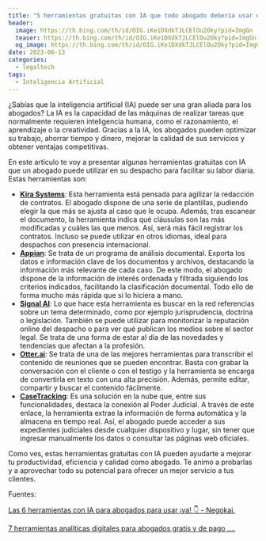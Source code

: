 ```yaml
---
title: "5 herramientas gratuitas con IA que todo abogado debería usar en su despacho"
header:
  image: https://th.bing.com/th/id/OIG.iKe1DXdkTJLCElOu2Oky?pid=ImgGn
  teaser: https://th.bing.com/th/id/OIG.iKe1DXdkTJLCElOu2Oky?pid=ImgGn
  og_image: https://th.bing.com/th/id/OIG.iKe1DXdkTJLCElOu2Oky?pid=ImgGn
date: 2023-06-13
categories:
  - legaltech
tags:
  - Inteligencia Artificial
---
```


¿Sabías que la inteligencia artificial (IA) puede ser una gran aliada para los abogados? La IA es la capacidad de las máquinas de realizar tareas que normalmente requieren inteligencia humana, como el razonamiento, el aprendizaje o la creatividad. Gracias a la IA, los abogados pueden optimizar su trabajo, ahorrar tiempo y dinero, mejorar la calidad de sus servicios y obtener ventajas competitivas.

En este artículo te voy a presentar algunas herramientas gratuitas con IA que un abogado puede utilizar en su despacho para facilitar su labor diaria. Estas herramientas son:

- [**Kira Systems**](https://kirasystems.com/): Esta herramienta está pensada para agilizar la redacción de contratos. El abogado dispone de una serie de plantillas, pudiendo elegir la que más se ajusta al caso que le ocupa. Además, tras escanear el documento, la herramienta indica qué cláusulas son las más modificadas y cuáles las que menos. Así, será más fácil registrar los contratos. Incluso se puede utilizar en otros idiomas, ideal para despachos con presencia internacional.
- [**Appian**](https://appian.com/es.html): Se trata de un programa de análisis documental. Exporta los datos e información clave de los documentos y archivos, destacando la información más relevante de cada caso. De este modo, el abogado dispone de la información de interés ordenada y filtrada siguiendo los criterios indicados, facilitando la clasificación documental. Todo ello de forma mucho más rápida que si lo hiciera a mano.
- [**Signal AI**](https://www.signal-ai.com/): Lo que hace esta herramienta es buscar en la red referencias sobre un tema determinado, como por ejemplo jurisprudencia, doctrina o legislación. También se puede utilizar para monitorizar la reputación online del despacho o para ver qué publican los medios sobre el sector legal. Se trata de una forma de estar al día de las novedades y tendencias que afectan a la profesión.
- [**Otter.ai**](https://otter.ai/): Se trata de una de las mejores herramientas para transcribir el contenido de reuniones que se pueden encontrar. Basta con grabar la conversación con el cliente o con el testigo y la herramienta se encarga de convertirla en texto con una alta precisión. Además, permite editar, compartir y buscar el contenido fácilmente.
- [**CaseTracking**](https://www.thecasetracking.com/mx): Es una solución en la nube que, entre sus funcionalidades, destaca la conexión al Poder Judicial. A través de este enlace, la herramienta extrae la información de forma automática y la almacena en tiempo real. Así, el abogado puede acceder a sus expedientes judiciales desde cualquier dispositivo y lugar, sin tener que ingresar manualmente los datos o consultar las páginas web oficiales.

Como ves, estas herramientas gratuitas con IA pueden ayudarte a mejorar tu productividad, eficiencia y calidad como abogado. Te animo a probarlas y a aprovechar todo su potencial para ofrecer un mejor servicio a tus clientes.

Fuentes:

[Las 6 herramientas con IA para abogados para usar ¡ya! 👇 - Negokai. ](https://negokai.com/las-mejores-herramientas-de-ia-para-abogados.html)

[7 herramientas analíticas digitales para abogados gratis y de pago .... ](https://blog.lemontech.com/herramientas-analiticas/)
